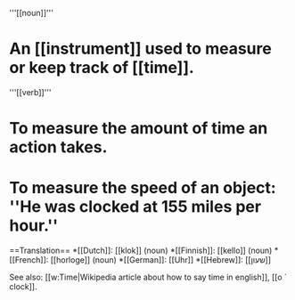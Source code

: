 '''[[noun]]'''

# An [[instrument]] used to measure or keep track of [[time]].

'''[[verb]]'''

# To measure the amount of time an action takes.
# To measure the speed of an object: ''He was clocked at 155 miles per hour.''

==Translation==
*[[Dutch]]: [[klok]] (noun)
*[[Finnish]]: [[kello]] (noun)
*[[French]]: [[horloge]] (noun)
*[[German]]: [[Uhr]]
*[[Hebrew]]: [[שעון]]

See also: [[w:Time|Wikipedia article about how to say time in english]], [[o ´ clock]].